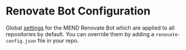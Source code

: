 # Renovate Bot Configuration

Global [settings](https://docs.renovatebot.com/config-overview/#inherited-config) for the MEND Renovate Bot which are applied to all repositories by default. You can override them by adding a `renovate-config.json` file in your repo.